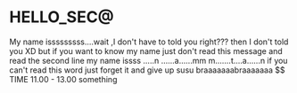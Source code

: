 # HELLO_SEC@
My name isssssssss....wait ,I don't have to told you right??? then I don't told you XD but if you want to know my name just don't  read this message and read the second line
my name issss .....n ......a......mm m.......t....a......n if you can't read this word just forget it and give up susu
braaaaaaabraaaaaaa
$$ TIME 11.00 - 13.00
something